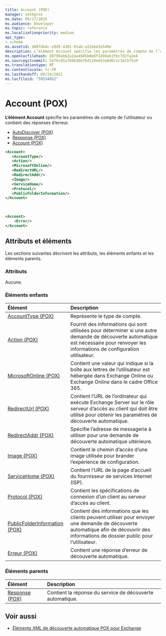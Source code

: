 ```yaml
---
title: Account (POX)
manager: sethgros
ms.date: 09/17/2015
ms.audience: Developer
ms.topic: reference
ms.localizationpriority: medium
api_type:
- schema
ms.assetid: 488fdbdc-e9d9-4301-91ab-e22eb42e549e
description: L’élément Account spécifie les paramètres de compte de l’utilisateur ou contient des réponses d’erreur.
ms.openlocfilehash: 89799ab62a2aa4945b0e8f3209ab1fbc7d2fa2e6
ms.sourcegitcommit: 54f6cd5a704b36b76d110ee53a6d6c1c3e15f5a9
ms.translationtype: MT
ms.contentlocale: fr-FR
ms.lasthandoff: 09/24/2021
ms.locfileid: "59534052"
---
```

# <a name="account-pox"></a>Account (POX)

**L’élément Account** spécifie les paramètres de compte de l’utilisateur ou contient des réponses d’erreur. 
  
- [AutoDiscover (POX)](autodiscover-pox.md)
- [Response (POX)](response-pox.md)
- [Account (POX)](account-pox.md)
  
```XML
<Account>
   <AccountType/>
   <Action/>
   <MicrosoftOnline/>
   <RedirectURL/>
   <RedirectAddr/>
   <Image/>
   <ServiceHome/>
   <Protocol/>
   <PublicFolderInformation/>
</Account>
```

<br/>

```XML
<Account> 
    <Error/> 
</Account>
```

## <a name="attributes-and-elements"></a>Attributs et éléments

Les sections suivantes décrivent les attributs, les éléments enfants et les éléments parents.
  
### <a name="attributes"></a>Attributs

Aucune.
  
### <a name="child-elements"></a>Éléments enfants

|**Élément**|**Description**|
|:-----|:-----|
|[AccountType (POX)](accounttype-pox.md) <br/> |Représente le type de compte.  <br/> |
|[Action (POX)](action-pox.md) <br/> |Fournit des informations qui sont utilisées pour déterminer si une autre demande de découverte automatique est nécessaire pour renvoyer les informations de configuration utilisateur.  <br/> |
|[MicrosoftOnline (POX)](microsoftonline-pox.md) <br/> |Contient une valeur qui indique si la boîte aux lettres de l’utilisateur est hébergée dans Exchange Online ou Exchange Online dans le cadre Office 365.  <br/> |
|[RedirectUrl (POX)](redirecturl-pox.md) <br/> |Contient l’URL de l’ordinateur qui exécute Exchange Server sur le rôle serveur d’accès au client qui doit être utilisé pour obtenir les paramètres de découverte automatique.  <br/> |
|[RedirectAddr (POX)](redirectaddr-pox.md) <br/> |Spécifie l’adresse de messagerie à utiliser pour une demande de découverte automatique ultérieure.  <br/> |
|[Image (POX)](image-pox.md) <br/> |Contient le chemin d’accès d’une image utilisée pour brander l’expérience de configuration.  <br/> |
|[ServiceHome (POX)](servicehome-pox.md) <br/> |Contient l’URL de la page d’accueil du fournisseur de services Internet (ISP).  <br/> |
|[Protocol (POX)](protocol-pox.md) <br/> |Contient les spécifications de connexion d’un client au serveur d’accès au client.  <br/> |
|[PublicFolderInformation (POX)](publicfolderinformation-pox.md) <br/> |Contient des informations que les clients peuvent utiliser pour envoyer une demande de découverte automatique afin de découvrir des informations de dossier public pour l’utilisateur.  <br/> |
|[Erreur (POX)](error-pox.md) <br/> |Contient une réponse d’erreur de découverte automatique.  <br/> |
   
### <a name="parent-elements"></a>Éléments parents

|**Élément**|**Description**|
|:-----|:-----|
|[Response (POX)](response-pox.md) <br/> |Contient la réponse du service de découverte automatique.  <br/> |
   
## <a name="see-also"></a>Voir aussi

- [Éléments XML de découverte automatique POX pour Exchange](pox-autodiscover-xml-elements-for-exchange.md)

